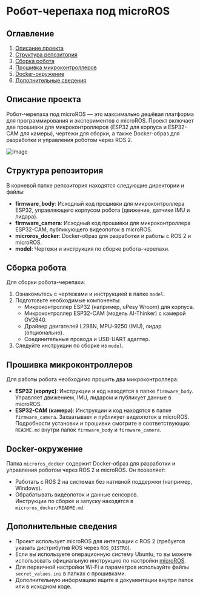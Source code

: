 # Робот-черепаха под microROS

## Оглавление

1. [Описание проекта](#описание-проекта)
2. [Структура репозитория](#структура-репозитория)
3. [Сборка робота](#сборка-робота)
4. [Прошивка микроконтроллеров](#прошивка-микроконтроллеров)
5. [Docker-окружение](#docker-окружение)
6. [Дополнительные сведения](#дополнительные-сведения)

## Описание проекта

Робот-черепаха под microROS — это максимально дешёвая платформа для программирования и экспериментов с microROS. Проект включает две прошивки для микроконтроллеров (ESP32 для корпуса и ESP32-CAM для камеры), чертежи для сборки, а также Docker-образ для разработки и управления роботом через ROS 2.

![image](https://github.com/user-attachments/assets/588b312c-2b90-4c8b-8479-31a27fd545ef)


## Структура репозитория

В корневой папке репозитория находятся следующие директории и файлы:  
- **firmware_body**: Исходный код прошивки для микроконтроллера ESP32, управляющего корпусом робота (движение, датчики IMU и лидара).  
- **firmware_camera**: Исходный код прошивки для микроконтроллера ESP32-CAM, публикующего видеопоток в microROS.  
- **microros_docker**: Docker-образ для разработки и работы с ROS 2 и microROS.  
- **model**: Чертежи и инструкция по сборке робота-черепахи.  

## Сборка робота

Для сборки робота-черепахи:  
1. Ознакомьтесь с чертежами и инструкцией в папке `model`.  
2. Подготовьте необходимые компоненты:  
   - Микроконтроллер ESP32 (например, uPesy Wroom) для корпуса.  
   - Микроконтроллер ESP32-CAM (модель AI-Thinker) с камерой OV2640.  
   - Драйвер двигателей L298N, MPU-9250 (IMU), лидар (опционально).  
   - Соединительные провода и USB-UART адаптер.  
3. Следуйте инструкции по сборке из `model`.  

## Прошивка микроконтроллеров

Для работы робота необходимо прошить два микроконтроллера:  
- **ESP32 (корпус)**: Инструкции и код находятся в папке `firmware_body`. Управляет движением, IMU, лидаром и публикует данные в microROS.  
- **ESP32-CAM (камера)**: Инструкции и код находятся в папке `firmware_camera`. Захватывает и публикует видеопоток в microROS.  
Подробности установки и прошивки смотрите в соответствующих `README.md` внутри папок `firmware_body` и `firmware_camera`.  

## Docker-окружение

Папка `microros_docker` содержит Docker-образ для разработки и управления роботом через ROS 2 и microROS. Он позволяет:  
- Работать с ROS 2 на системах без нативной поддержки (например, Windows).  
- Обрабатывать видеопоток и данные сенсоров.  
Инструкции по сборке и запуску находятся в `microros_docker/README.md`.  

## Дополнительные сведения

- Проект использует microROS для интеграции с ROS 2 (требуется указать дистрибутив ROS через `ROS_DISTRO`).
- Если вы используете операционную систему Ubuntu, то вы можете использовать официальную инструкцию по настройки [microROS](https://micro.ros.org/docs/tutorials/core/first_application_linux/).
- Для первичной настройки Wi-Fi и параметров используйте файлы `secret_values.ini` в папках с прошивками.  
- Дополнительную информацию ищите в документации внутри папок или в исходном коде.  
